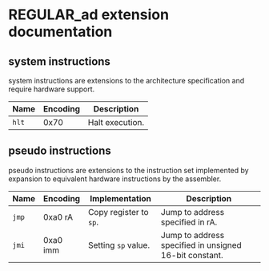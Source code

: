 
# REGULAR_ad extension documentation

## system instructions

system instructions are extensions to the architecture specification and require hardware support.

| Name  | Encoding | Description     |
|-------|----------|-----------------|
| `hlt` | 0x70     | Halt execution. |

## pseudo instructions

pseudo instructions are extensions to the instruction set implemented by expansion to equivalent hardware instructions by the assembler.

| Name  | Encoding | Implementation         | Description                                            |
|-------|----------|------------------------|--------------------------------------------------------|
| `jmp` | 0xa0 rA  | Copy register to `sp`. | Jump to address specified in rA.                       |
| `jmi` | 0xa0 imm | Setting `sp` value.    | Jump to address specified in unsigned 16-bit constant. |
